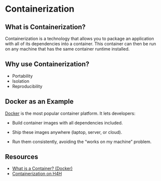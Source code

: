 # Containerization

## What is Containerization?

Containerization is a technology that allows you to package an application with all of its dependencies into a container. This container can then be run on any machine that has the same container runtime installed.

## Why use Containerization?

- Portability
- Isolation
- Reproducibility

## Docker as an Example

[Docker](https://docs.docker.com/get-started/) is the most popular container platform. It lets developers:

- Build container images with all dependencies included.

- Ship these images anywhere (laptop, server, or cloud).

- Run them consistently, avoiding the “works on my machine” problem.

## Resources

- [What is a Container? (Docker)](https://www.docker.com/resources/what-container/)
- [Containerization on H4H](containerization_on_h4h.md)
